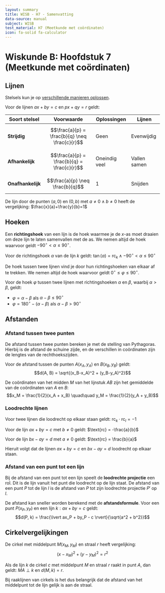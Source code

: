 ```yaml
---
layout: summary
title: WISB - H7 - Samenvatting
data-source: manual
subject: WISB
test_material: H7 (Meetkunde met coördinaten)
icon: fa-solid fa-calculator
---
```


# Wiskunde B: Hoofdstuk 7 (Meetkunde met coördinaten)

## Lijnen

Stelsels kun je op [verschillende manieren oplossen](../../4VWO/P3/wisb_h4#getallenparen-en-stelsels).

Voor de lijnen $ax+by=c$ en $px+qy=r$ geldt:

| Soort stelsel     | Voorwaarde                                     | Oplossingen   | Lijnen       |
| ----------------- | ---------------------------------------------- | ------------- | ------------ |
| **Strijdig**      | $$\frac{a}{p} = \frac{b}{q} \neq \frac{c}{r}$$ | Geen          | Evenwijdig   |
| **Afhankelijk**   | $$\frac{a}{p} = \frac{b}{q} = \frac{c}{r}$$    | Oneindig veel | Vallen samen |
| **Onafhankelijk** | $$\frac{a}{p} \neq \frac{b}{q}$$               | 1             | Snijden      |

De lijn door de punten $(a, 0)$ en $(0, b)$ met $a \neq 0 \land b \neq 0$ heeft de vergelijking: $\frac{x}{a}+\frac{y}{b}=1$

## Hoeken

Een **richtingshoek** van een lijn is de hoek waarmee je de $x$-as moet draaien om deze lijn te laten samenvallen met de as. We nemen altijd de hoek waarvoor geldt $-90^{\circ} < \alpha \leq 90^{\circ}$.

Voor de richtingshoek $\alpha$ van de lijn $k$ geldt: $\tan (\alpha) = \text{rc}_k \land -90^{\circ} < \alpha \leq 90^{\circ}$

De hoek tussen twee lijnen vind je door hun richtingshoeken van elkaar af te trekken. We nemen altijd de hoek waarvoor geldt $0^{\circ} \leq \varphi \leq 90^{\circ}$.

Voor de hoek $\varphi$ tussen twee lijnen met richtingshoeken $\alpha$ en $\beta$, waarbij $\alpha > \beta$, geldt:

- $\varphi = \alpha - \beta$ als $\alpha - \beta \leq 90^{\circ}$
- $\varphi = 180^{\circ} - (\alpha - \beta)$ als $\alpha - \beta > 90^{\circ}$

## Afstanden

### Afstand tussen twee punten

De afstand tussen twee punten bereken je met de stelling van Pythagoras. Hierbij is de afstand de schuine zijde, en de verschillen in coördinaten zijn de lengtes van de rechthoekszijden.

Voor de afstand tussen de punten $A(x_A, y_A)$ en $B(x_B, y_B)$ geldt:
$$d(A, B) = \sqrt{(x_B-x_A)^2 + (y_B-y_A)^2}$$

De coördinaten van het midden $M$ van het lijnstuk $AB$ zijn het gemiddelde van de coördinaten van $A$ en $B$:
$$x_M = \frac{1}{2}(x_A + x_B) \quad\quad y_M = \frac{1}{2}(y_A + y_B)$$

### Loodrechte lijnen

Voor twee lijnen die loodrecht op elkaar staan geldt: $\text{rc}_k \cdot \text{rc}_l = -1$

Voor de lijn $ax+by=c$ met $b \neq 0$ geldt: $\text{rc} = -\frac{a}{b}$

Voor de lijn $bx - ay = d$ met $a \neq 0$ geldt: $\text{rc} = \frac{b}{a}$

Hieruit volgt dat de lijnen $ax+by=c$ en $bx-ay=d$ loodrecht op elkaar staan.

### Afstand van een punt tot een lijn

Bij de afstand van een punt tot een lijn speelt de **loodrechte projectie** een rol. Dit is de lijn vanuit het punt die loodrecht op de lijn staat. De afstand van een punt $P$ tot de lijn $l$ is de afstand van $P$ tot zijn loodrechte projectie $P'$ op $l$.

De afstand kan sneller worden berekend met de **afstandsformule**. Voor een punt $P(x_P, y_P)$ en een lijn $k: ax + by = c$ geldt:
$$d(P, k) = \frac{\lvert ax_P + by_P - c \rvert}{\sqrt{a^2 + b^2}}$$

## Cirkelvergelijkingen

De cirkel met middelpunt $M(x_M, y_M)$ en straal $r$ heeft vergelijking:
$$(x - x_M)^2 + (y - y_M)^2 = r^2$$

Als de lijn $k$ de cirkel $c$ met middelpunt $M$ en straal $r$ raakt in punt $A$, dan geldt: $MA \perp k$ en $d(M, k) = r$.

Bij raaklijnen van cirkels is het dus belangrijk dat de afstand van het middelpunt tot de lijn gelijk is aan de straal.
